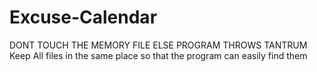 # Excuse-Calendar
DONT TOUCH THE MEMORY FILE ELSE PROGRAM THROWS TANTRUM
Keep All files in the same place so that the program can easily find them

